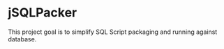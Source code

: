 jSQLPacker
==========
This project goal is to simplify SQL Script packaging and running against database.
